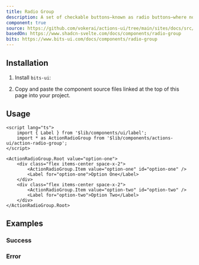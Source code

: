 ```yaml
---
title: Radio Group
description: A set of checkable buttons—known as radio buttons—where no more than one of the buttons can be checked at a time. On error, reverts to the original state and alerts the user.
component: true
source: https://github.com/vokerai/actions-ui/tree/main/sites/docs/src/lib/registry/default/ui/loading-radio-group
basedOn: https://www.shadcn-svelte.com/docs/components/radio-group
bits: https://www.bits-ui.com/docs/components/radio-group
---
```


<script>
  import { ComponentPreview, ManualInstall, PMAddComp, PMInstall } from '$lib/components/docs';
</script>

<ComponentPreview name="radio-group-error">

<div />

</ComponentPreview>

## Installation

<PMAddComp name="radio-group" />

<ManualInstall>

1. Install `bits-ui`:

<PMInstall command="bits-ui" />

2. Copy and paste the component source files linked at the top of this page into your project.

</ManualInstall>

## Usage

```svelte
<script lang="ts">
    import { Label } from '$lib/components/ui/label';
    import * as ActionRadioGroup from '$lib/components/actions-ui/action-radio-group';
</script>

<ActionRadioGroup.Root value="option-one">
    <div class="flex items-center space-x-2">
        <ActionRadioGroup.Item value="option-one" id="option-one" />
        <Label for="option-one">Option One</Label>
    </div>
    <div class="flex items-center space-x-2">
        <ActionRadioGroup.Item value="option-two" id="option-two" />
        <Label for="option-two">Option Two</Label>
    </div>
</ActionRadioGroup.Root>
```

## Examples

### Success

<ComponentPreview name="radio-group-success">

<div />

</ComponentPreview>

### Error

<ComponentPreview name="radio-group-error">

<div />

</ComponentPreview>
